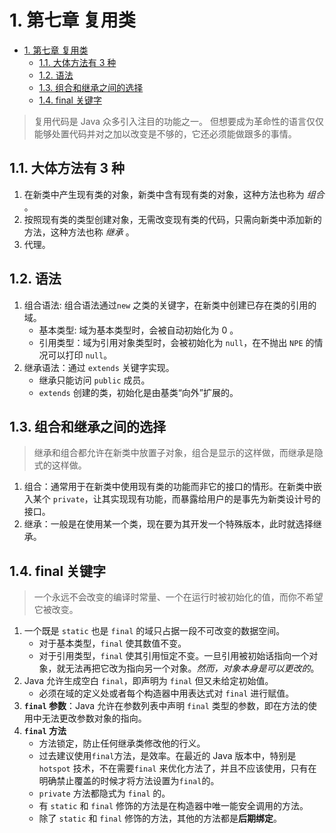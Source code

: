 # 1. 第七章 复用类

<!-- TOC -->

- [1. 第七章 复用类](#1-第七章-复用类)
  - [1.1. 大体方法有 3 种](#11-大体方法有-3-种)
  - [1.2. 语法](#12-语法)
  - [1.3. 组合和继承之间的选择](#13-组合和继承之间的选择)
  - [1.4. final 关键字](#14-final-关键字)

<!-- /TOC -->

> 复用代码是 Java 众多引入注目的功能之一。 但想要成为革命性的语言仅仅能够处置代码并对之加以改变是不够的，它还必须能做跟多的事情。

## 1.1. 大体方法有 3 种

1. 在新类中产生现有类的对象，新类中含有现有类的对象，这种方法也称为 _组合_ 。
2. 按照现有类的类型创建对象，无需改变现有类的代码，只需向新类中添加新的方法，这种方法也称 _继承_ 。
3. 代理。

## 1.2. 语法

1.  组合语法: 组合语法通过`new` 之类的关键字，在新类中创建已存在类的引用的域。
    - 基本类型: 域为基本类型时，会被自动初始化为 0 。
    - 引用类型：域为引用对象类型时，会被初始化为 `null`，在不抛出 `NPE` 的情况可以打印 `null`。
2.  继承语法：通过 `extends` 关键字实现。
    - 继承只能访问 `public` 成员。
    - `extends` 创建的类，初始化是由基类“向外”扩展的。

## 1.3. 组合和继承之间的选择

> 继承和组合都允许在新类中放置子对象，组合是显示的这样做，而继承是隐式的这样做。

1. 组合：通常用于在新类中使用现有类的功能而非它的接口的情形。在新类中嵌入某个 `private`，让其实现现有功能，而暴露给用户的是事先为新类设计号的接口。
2. 继承：一般是在使用某一个类，现在要为其开发一个特殊版本，此时就选择继承。

## 1.4. final 关键字

> 一个永远不会改变的编译时常量、一个在运行时被初始化的值，而你不希望它被改变。

1. 一个既是 `static` 也是 `final` 的域只占据一段不可改变的数据空间。
   - 对于基本类型，`final` 使其数值不变。
   - 对于引用类型，`final` 使其引用恒定不变。一旦引用被初始话指向一个对象，就无法再把它改为指向另一个对象。_然而，对象本身是可以更改的_。
2. Java 允许生成空白 `final`，即声明为 `final` 但又未给定初始值。
   - 必须在域的定义处或者每个构造器中用表达式对 `final` 进行赋值。
3. **`final` 参数**：Java 允许在参数列表中声明 `final` 类型的参数，即在方法的使用中无法更改参数对象的指向。
4. **`final` 方法**
   - 方法锁定，防止任何继承类修改他的行义。
   - 过去建议使用`final`方法，是效率。在最近的 Java 版本中，特别是 `hotspot` 技术，不在需要`final` 来优化方法了，并且不应该使用，只有在明确禁止覆盖的时候才将方法设置为`final`的。
   - `private` 方法都隐式为 `final` 的。
   - 有 `static` 和 `final` 修饰的方法是在构造器中唯一能安全调用的方法。
   - 除了 `static` 和 `final` 修饰的方法，其他的方法都是**后期绑定**。
